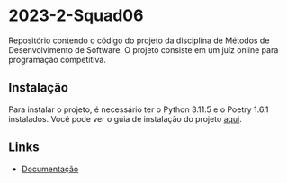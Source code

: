 # 2023-2-Squad06

Repositório contendo o código do projeto da disciplina de Métodos de
Desenvolvimento de Software. O projeto consiste em um juíz online para
programação competitiva.

## Instalação

Para instalar o projeto, é necessário ter o Python 3.11.5 e o Poetry 1.6.1
instalados. Você pode ver o guia de instalação do projeto
[aqui](https://mds.kyomi.dev/pt/latest/installation.html).

## Links

- [Documentação](https://mds.kyomi.dev/pt/latest/)
